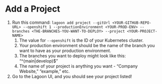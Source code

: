 # Add a Project

1. Run this command: `lagoon add project --gitUrl <YOUR-GITHUB-REPO-URL> --openshift 1 --productionEnvironment <YOUR-PROD-ENV> --branches <THE-BRANCHES-YOU-WANT-TO-DEPLOY> --project <YOUR-PROJECT-NAME>`
   1. The value for `--openshift` is the ID of your Kubernetes cluster.
   2. Your production environment should be the name of the branch you want to have as your production environment.
   3. The branches you want to deploy might look like this: “^(main|develop)$”
   4. The name of your project is anything you want - “Company Website,” “example,” etc.&#x20;
2. Go to the Lagoon UI, and you should see your project listed!
